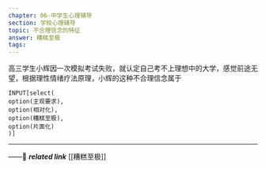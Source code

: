 ```yaml
---
chapter: 06-中学生心理辅导
section: 学校心理辅导
topic: 不合理信念的特征
answer: 糟糕至极
tags:
---
```


高三学生小辉因一次模拟考试失败，就认定自己考不上理想中的大学，感觉前途无望，根据理性情绪疗法原理，小辉的这种不合理信念属于

```meta-bind
INPUT[select(
option(主观要求),
option(相对化),
option(糟糕至极),
option(片面化)
)]
```

---
——🔗 ***related link*** [[糟糕至极]]